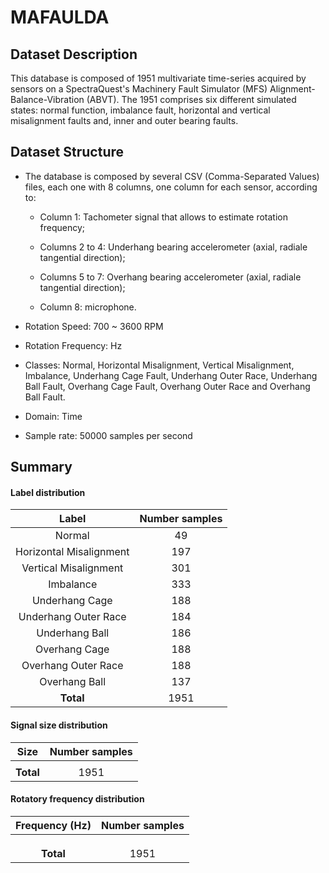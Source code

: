 # MAFAULDA

## Dataset Description
This database is composed of 1951 multivariate time-series acquired by sensors on a SpectraQuest's Machinery Fault Simulator (MFS) Alignment-Balance-Vibration (ABVT). The 1951 comprises six different simulated states: normal function, imbalance fault, horizontal and vertical misalignment faults and, inner and outer bearing faults.

## Dataset Structure

- The database is composed by several CSV (Comma-Separated Values) files, each one with 8 columns, one column for each sensor, according to:

    - Column 1: Tachometer signal that allows to estimate rotation frequency;

    - Columns 2 to 4: Underhang bearing accelerometer (axial, radiale tangential direction);

    - Columns 5 to 7: Overhang bearing accelerometer (axial, radiale tangential direction);

    - Column 8: microphone.

- Rotation Speed: 700 ~ 3600 RPM

- Rotation Frequency: Hz

- Classes: Normal, Horizontal Misalignment, Vertical Misalignment, Imbalance, Underhang Cage Fault, Underhang Outer Race, Underhang Ball Fault, Overhang Cage Fault, Overhang Outer Race and Overhang Ball Fault.

- Domain: Time

- Sample rate: 50000 samples per second

## Summary

#### Label distribution
|       Label               | Number samples |
|:-------------------------:|:--------------:|
|  Normal                   |      49        |
|  Horizontal Misalignment  |      197       |
|  Vertical Misalignment    |      301       |
|  Imbalance                |      333       |
|  Underhang Cage           |      188       |
|  Underhang Outer Race     |      184       |
|  Underhang Ball           |      186       |
|  Overhang Cage            |      188       |
|  Overhang Outer Race      |      188       |
|  Overhang Ball            |      137       |
|      **Total**            |      1951      |

<!-- ![image](../../images/MAFAULDA/label_dist.png) -->


#### Signal size distribution
|   Size    | Number samples |
|:---------:|:--------------:|
|           |                |
| **Total** |     1951       |

<!-- ![image](../../images/MAFAULDA/signal_size_dist.png) -->


#### Rotatory frequency distribution
| Frequency (Hz) | Number samples |
|:--------------:|:--------------:|
|                |                |
|                |                |
|                |                |
|   **Total**    |     1951       |

<!-- ![image](../../images/MAFAULDA/frequency_dist.png) -->
